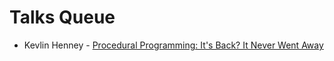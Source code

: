 # Talks Queue

* Kevlin Henney - [Procedural Programming: It's Back? It Never Went Away](https://www.youtube.com/watch?v=otAcmD6XEEE)